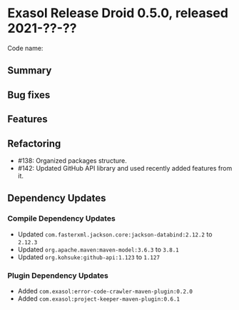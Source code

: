 # Exasol Release Droid 0.5.0, released 2021-??-??

Code name:

## Summary

## Bug fixes

## Features

## Refactoring

* #138: Organized packages structure.
* #142: Updated GitHub API library and used recently added features from it.

## Dependency Updates

### Compile Dependency Updates

* Updated `com.fasterxml.jackson.core:jackson-databind:2.12.2` to `2.12.3`
* Updated `org.apache.maven:maven-model:3.6.3` to `3.8.1`
* Updated `org.kohsuke:github-api:1.123` to `1.127`

### Plugin Dependency Updates

* Added `com.exasol:error-code-crawler-maven-plugin:0.2.0`
* Added `com.exasol:project-keeper-maven-plugin:0.6.1`